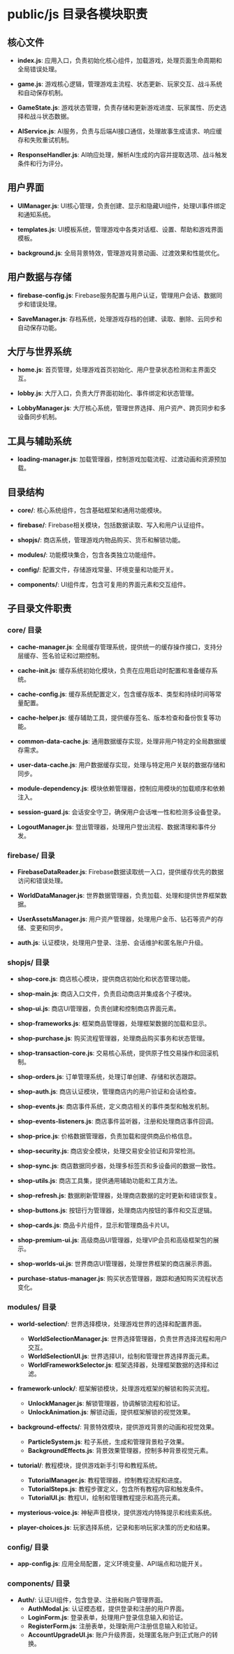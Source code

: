 # public/js 目录各模块职责

## 核心文件

- **index.js**: 应用入口，负责初始化核心组件，加载游戏，处理页面生命周期和全局错误处理。

- **game.js**: 游戏核心逻辑，管理游戏主流程、状态更新、玩家交互、战斗系统和自动保存机制。

- **GameState.js**: 游戏状态管理，负责存储和更新游戏进度、玩家属性、历史选择和战斗状态数据。

- **AIService.js**: AI服务，负责与后端AI接口通信，处理故事生成请求、响应缓存和失败重试机制。

- **ResponseHandler.js**: AI响应处理，解析AI生成的内容并提取选项、战斗触发条件和行为评分。

## 用户界面

- **UIManager.js**: UI核心管理，负责创建、显示和隐藏UI组件，处理UI事件绑定和通知系统。

- **templates.js**: UI模板系统，管理游戏中各类对话框、设置、帮助和游戏界面模板。

- **background.js**: 全局背景特效，管理游戏背景动画、过渡效果和性能优化。

## 用户数据与存储

- **firebase-config.js**: Firebase服务配置与用户认证，管理用户会话、数据同步和错误处理。

- **SaveManager.js**: 存档系统，处理游戏存档的创建、读取、删除、云同步和自动保存功能。

## 大厅与世界系统

- **home.js**: 首页管理，处理游戏首页初始化、用户登录状态检测和主界面交互。

- **lobby.js**: 大厅入口，负责大厅界面初始化、事件绑定和状态管理。

- **LobbyManager.js**: 大厅核心系统，管理世界选择、用户资产、跨页同步和多设备同步机制。

## 工具与辅助系统

- **loading-manager.js**: 加载管理器，控制游戏加载流程、过渡动画和资源预加载。

## 目录结构

- **core/**: 核心系统组件，包含基础框架和通用功能模块。

- **firebase/**: Firebase相关模块，包括数据读取、写入和用户认证组件。

- **shopjs/**: 商店系统，管理游戏内物品购买、货币和解锁功能。

- **modules/**: 功能模块集合，包含各类独立功能组件。

- **config/**: 配置文件，存储游戏常量、环境变量和功能开关。

- **components/**: UI组件库，包含可复用的界面元素和交互组件。 

## 子目录文件职责

### core/ 目录

- **cache-manager.js**: 全局缓存管理系统，提供统一的缓存操作接口，支持分层缓存、签名验证和过期控制。

- **cache-init.js**: 缓存系统初始化模块，负责在应用启动时配置和准备缓存系统。

- **cache-config.js**: 缓存系统配置定义，包含缓存版本、类型和持续时间等常量配置。

- **cache-helper.js**: 缓存辅助工具，提供缓存签名、版本检查和备份恢复等功能。

- **common-data-cache.js**: 通用数据缓存实现，处理非用户特定的全局数据缓存需求。

- **user-data-cache.js**: 用户数据缓存实现，处理与特定用户关联的数据存储和同步。

- **module-dependency.js**: 模块依赖管理器，控制应用模块的加载顺序和依赖注入。

- **session-guard.js**: 会话安全守卫，确保用户会话唯一性和检测多设备登录。

- **LogoutManager.js**: 登出管理器，处理用户登出流程、数据清理和事件分发。

### firebase/ 目录

- **FirebaseDataReader.js**: Firebase数据读取统一入口，提供缓存优先的数据访问和错误处理。

- **WorldDataManager.js**: 世界数据管理器，负责加载、处理和提供世界框架数据。

- **UserAssetsManager.js**: 用户资产管理器，处理用户金币、钻石等资产的存储、变更和同步。

- **auth.js**: 认证模块，处理用户登录、注册、会话维护和匿名账户升级。

### shopjs/ 目录

- **shop-core.js**: 商店核心模块，提供商店初始化和状态管理功能。

- **shop-main.js**: 商店入口文件，负责启动商店并集成各个子模块。

- **shop-ui.js**: 商店UI管理器，负责创建和控制商店界面元素。

- **shop-frameworks.js**: 框架商品管理器，处理框架数据的加载和显示。

- **shop-purchase.js**: 购买流程管理器，处理商品购买事务和状态管理。

- **shop-transaction-core.js**: 交易核心系统，提供原子性交易操作和回滚机制。

- **shop-orders.js**: 订单管理系统，处理订单创建、存储和状态跟踪。

- **shop-auth.js**: 商店认证模块，管理商店内的用户验证和会话检查。

- **shop-events.js**: 商店事件系统，定义商店相关的事件类型和触发机制。

- **shop-events-listeners.js**: 商店事件监听器，注册和处理商店事件回调。

- **shop-price.js**: 价格数据管理器，负责加载和提供商品价格信息。

- **shop-security.js**: 商店安全模块，处理交易安全验证和异常检测。

- **shop-sync.js**: 商店数据同步器，处理多标签页和多设备间的数据一致性。

- **shop-utils.js**: 商店工具集，提供通用辅助功能和工具方法。

- **shop-refresh.js**: 数据刷新管理器，处理商店数据的定时更新和错误恢复。

- **shop-buttons.js**: 按钮行为管理器，处理商店内按钮的事件和交互逻辑。

- **shop-cards.js**: 商品卡片组件，显示和管理商品卡片UI。

- **shop-premium-ui.js**: 高级商品UI管理器，处理VIP会员和高级框架包的展示。

- **shop-worlds-ui.js**: 世界商店UI管理器，处理世界框架的商店展示界面。

- **purchase-status-manager.js**: 购买状态管理器，跟踪和通知购买流程状态变化。

### modules/ 目录

- **world-selection/**: 世界选择模块，处理游戏世界的选择和配置界面。
  - **WorldSelectionManager.js**: 世界选择管理器，负责世界选择流程和用户交互。
  - **WorldSelectionUI.js**: 世界选择UI，绘制和管理世界选择界面元素。
  - **WorldFrameworkSelector.js**: 框架选择器，处理框架数据的选择和过滤。

- **framework-unlock/**: 框架解锁模块，处理游戏框架的解锁和购买流程。
  - **UnlockManager.js**: 解锁管理器，协调解锁流程和验证。
  - **UnlockAnimation.js**: 解锁动画，提供框架解锁的视觉效果。

- **background-effects/**: 背景特效模块，提供游戏背景的动画和视觉效果。
  - **ParticleSystem.js**: 粒子系统，生成和管理背景粒子效果。
  - **BackgroundEffects.js**: 背景效果管理器，控制多种背景视觉元素。

- **tutorial/**: 教程模块，提供游戏新手引导和教程系统。
  - **TutorialManager.js**: 教程管理器，控制教程流程和进度。
  - **TutorialSteps.js**: 教程步骤定义，包含所有教程内容和触发条件。
  - **TutorialUI.js**: 教程UI，绘制和管理教程提示和高亮元素。

- **mysterious-voice.js**: 神秘声音模块，提供游戏内特殊提示和线索系统。

- **player-choices.js**: 玩家选择系统，记录和影响玩家决策的历史和结果。

### config/ 目录

- **app-config.js**: 应用全局配置，定义环境变量、API端点和功能开关。

### components/ 目录

- **Auth/**: 认证UI组件，包含登录、注册和账户管理界面。
  - **AuthModal.js**: 认证模态框，提供登录和注册的用户界面。
  - **LoginForm.js**: 登录表单，处理用户登录信息输入和验证。
  - **RegisterForm.js**: 注册表单，处理新用户注册信息输入和验证。
  - **AccountUpgradeUI.js**: 账户升级界面，处理匿名账户到正式账户的转换。 
